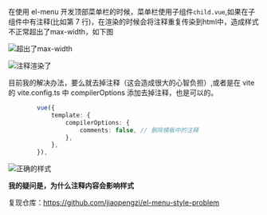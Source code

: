 在使用 el-menu 开发顶部菜单栏的时候，菜单栏使用子组件`child.vue`,如果在子组件中有注释(比如第 7 行)，在渲染的时候会将注释重复传染到html中，造成样式不正常超出了max-width，如下图

![超出了max-width](https://github.com/user-attachments/assets/c643b002-1c8a-48be-af36-62fb7f4e6999)

![注释渲染了](https://github.com/user-attachments/assets/0fcc4767-12c8-4c13-af16-af1d377b576e)

目前我的解决办法，要么就去掉注释（这会造成很大的心智负担）,或者是在 vite 的 vite.config.ts 中 compilerOptions 添加去掉注释，也是可以的。 

```typescript
        vue({
            template: {
                compilerOptions: {
                    comments: false, // 删除模板中的注释
                },
            },
        }),

```
![正确的样式](https://github.com/user-attachments/assets/14aee70f-532a-472a-970e-c78b46aa2df3)

**我的疑问是，为什么注释内容会影响样式**

复现仓库：https://github.com/jiaopengzi/el-menu-style-problem
